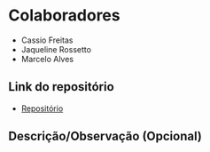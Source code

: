 # Colaboradores

- Cassio Freitas
- Jaqueline Rossetto
- Marcelo Alves

## Link do repositório

- [Repositório](https://github.com/jaquerossetto/Aula29EntityFramework)

## Descrição/Observação (Opcional)

